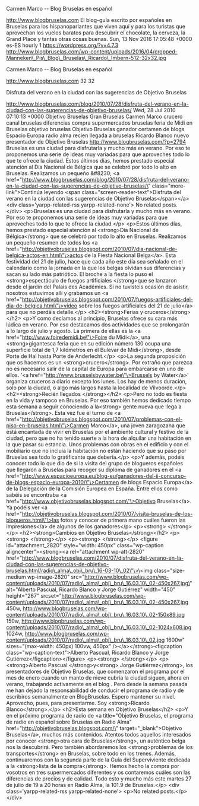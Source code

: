 Carmen Marco -- Blog Bruselas en español

http://www.blogbruselas.com El blog-guía escrito por españoles en
Bruselas para los hispanoparlantes que viven aquí y para los turistas
que aprovechan los vuelos baratos para descubrir el chocolate, la
cerveza, la Grand Place y tantas otras cosas buenas. Sun, 13 Nov 2016
17:05:48 +0000 es-ES hourly 1 https://wordpress.org/?v=4.7.3
http://www.blogbruselas.com/wp-content/uploads/2016/04/cropped-Manneken\_Pis\_Blog\_Bruselas\_Ricardo\_Imbern-512-32x32.jpg

Carmen Marco -- Blog Bruselas en español

http://www.blogbruselas.com 32 32

Disfruta del verano en la ciudad con las sugerencias de Objetivo
Bruselas

http://www.blogbruselas.com/blog/2010/07/28/disfruta-del-verano-en-la-ciudad-con-las-sugerencias-de-objetivo-bruselas/
Wed, 28 Jul 2010 07:10:13 +0000 Objetivo Bruselas Gran Bruselas Carmen
Marco crucero canal bruselas diferencias compra supermercados bruselas
feria de Midi en Bruselas objetivo bruselas Objetivo Bruselas ganador
certamen de blogs Espacio Europa radio alma recien llegada a bruselas
Ricardo Blanco nuevo presentador de Objetivo Bruselas
http://www.blogbruselas.com/?p=2794 Bruselas es una ciudad para
disfrutarla y mucho más en verano. Por eso te proponemos una serie de
ideas muy variadas para que aproveches todo lo que te ofrece la ciudad.
Estos últimos días, hemos prestado especial atención al Día Nacional de
Bélgica que se celebró por todo lo alto en Bruselas. Realizamos un
pequeño &\#8230; \<a
href=\"http://www.blogbruselas.com/blog/2010/07/28/disfruta-del-verano-en-la-ciudad-con-las-sugerencias-de-objetivo-bruselas/\"
class=\"more-link\"\>Continúa leyendo \<span
class=\"screen-reader-text\"\>Disfruta del verano en la ciudad con las
sugerencias de Objetivo Bruselas\</span\>\</a\>\<div
class=\'yarpp-related-rss yarpp-related-none\'\> No related posts.
\</div\> \<p\>Bruselas es una ciudad para disfrutarla y mucho más en
verano. Por eso te proponemos una serie de ideas muy variadas para que
aproveches todo lo que te ofrece la ciudad.\</p\> \<p\>Estos últimos
días, hemos prestado especial atención al \<strong\>Día Nacional de
Bélgica\</strong\> que se celebró por todo lo alto en Bruselas.
Realizamos un pequeño resumen de todos los \<a
href=\"http://objetivobruselas.blogspot.com/2010/07/dia-nacional-de-belgica-actos-en.html\"\>actos
de la Fiesta Nacional Belga\</a\>. Esta festividad del 21 de julio, hace
que cada año este día sea señalado en el calendario como la jornada en
la que los belgas olvidan sus diferencias y sacan su lado más
patriótico. El broche a la fiesta lo puso el \<strong\>espectáculo de
fuegos artificiales \</strong\>que se lanzaron desde el jardín del
Palais des Académies. Si no tuvisteis ocasión de asistir, nosotros
estuvimos allí y grabamos un \<a
href=\"http://objetivobruselas.blogspot.com/2010/07/fuegos-artificiales-del-dia-de-belgica.html\"\>vídeo
sobre los fuegos artificiales del 21 de julio\</a\> para que no perdáis
detalle.\</p\> \<h2\>\<strong\>Ferias y cruceros\</strong\>\</h2\>
\<p\>Y como decíamos al principio, Bruselas ofrece su cara más lúdica en
verano. Por eso destacamos dos actividades que se prolongarán a lo largo
de julio y agosto. La primera de ellas es la \<a
href=\"http://www.foiredemidi.be\"\>Foire du Midi\</a\>, una
\<strong\>gigantesca feria que en su edición número 130 ocupa una
superficie total de 1,7 kilómetros en el Bulevar de Midi\</strong\>,
desde Porte de Hal hasta Porte de Anderlecht.\</p\> \<p\>La segunda
proposición que os hacemos es un \<strong\>crucero\</strong\>. Por
extraño que parezca no es necesario salir de la capital de Europa para
embarcarse en uno de ellos. '\<a
href=\"http://www.brusselsbywater.be\"\>Brussels by Water\</a\>'
organiza cruceros a diario excepto los lunes. Los hay de menos duración,
solo por la ciudad, o algo más largos hasta la localidad de
Vilvoorde.\</p\> \<h2\>\<strong\>Recién llegados \</strong\>\</h2\>
\<p\>Pero no todo es fiesta en la vida y tampoco en Bruselas. Por eso
también hemos dedicado tiempo esta semana a seguir conociendo a
la\<strong\> gente nueva que llega a Bruselas\</strong\>. Esta vez fue
el turno de \<a
href=\"http://objetivobruselas.blogspot.com/2010/07/problemas-con-el-piso-en-bruselas.html\"\>Carmen
Marco\</a\>, una joven zaragozana que está encantada de vivir en
Bruselas por el ambiente cultural y festivo de la ciudad, pero que no ha
tenido suerte a la hora de alquilar una habitación en la que pasar su
estancia. Unos problemas con obras en el edificio y con el mobiliario
que no incluía la habitación no están haciendo que su paso por Bruselas
sea todo lo gratificante que debería.\</p\> \<p\>Y además, podéis
conocer todo lo que dio de si la visita del grupo de blogueros españoles
que llegaron a Bruselas para recoger su diploma de ganadores en el \<a
href=\"http://www.espacioeuropa.eu/blog-eu/ganadores-del-ii-concurso-de-blogs-espacio-europa-2010/\"\>Certamen
de blogs Espacio Europa\</a\> de la Delegación de la Comisión Europea en
España. Entre ellos como sabéis se encontraba \<a
href=\"http://www.objetivobruselas.blogspot.com\"\>Objetivo
Bruselas\</a\>. Ya podéis ver \<a
href=\"http://objetivobruselas.blogspot.com/2010/07/visita-bruselas-de-los-blogueros.html\"\>las
fotos y conocer de primera mano cuáles fueron las impresiones\</a\> de
algunos de los ganadores\</p\> \<p\>\<strong\> \</strong\>\</p\>
\<h2\>\<strong\>Cambios en Objetivo Bruselas\</strong\>\</h2\>
\<p\>\<strong\> \</strong\>\</p\> \<p\>\<strong\> \</strong\>\</p\>
\<figure id=\"attachment\_2820\" style=\"width: 450px\"
class=\"wp-caption aligncenter\"\>\<strong\>\<a rel=\"attachment
wp-att-2820\"
href=\"http://www.blogbruselas.com/2010/07/disfruta-del-verano-en-la-ciudad-con-las-sugerencias-de-objetivo-bruselas.html/radio\_alma\_obj\_bru\_16-03-10\_02\"\>\<img
class=\"size-medium wp-image-2820\"
src=\"http://www.blogbruselas.com/wp-content/uploads/2010/07/radio\_alma\_obj\_bru\_16.03.10\_02-450x267.jpg\"
alt=\"Alberto Pascual, Ricardo Blanco y Jorge Gutiérrez\" width=\"450\"
height=\"267\"
srcset=\"http://www.blogbruselas.com/wp-content/uploads/2010/07/radio\_alma\_obj\_bru\_16.03.10\_02-450x267.jpg
450w,
http://www.blogbruselas.com/wp-content/uploads/2010/07/radio\_alma\_obj\_bru\_16.03.10\_02-150x89.jpg
150w,
http://www.blogbruselas.com/wp-content/uploads/2010/07/radio\_alma\_obj\_bru\_16.03.10\_02-1024x608.jpg
1024w,
http://www.blogbruselas.com/wp-content/uploads/2010/07/radio\_alma\_obj\_bru\_16.03.10\_02.jpg
1600w\" sizes=\"(max-width: 450px) 100vw, 450px\"
/\>\</a\>\</strong\>\<figcaption class=\"wp-caption-text\"\>Alberto
Pascual, Ricardo Blanco y Jorge Gutiérrez\</figcaption\>\</figure\>
\<p\>\<strong\> \</strong\>\</p\> \<p\>\<strong\>Alberto Pascual
\</strong\>y\<strong\> Jorge Gutiérrez\</strong\>, los presentadores de
Objetivo Bruselas, que comenzaron el programa por el mes de enero cuando
un manto de nieve cubría la ciudad siguen, ahora en verano, trabajando
activamente en el blog . Pero desde la semana pasada me han dejado la
responsabilidad de conducir el programa de radio y de escribiros
semanalmente en BlogBruselas. Espero mantener su nivel. Aprovecho, pues,
para presentarme. Soy \<strong\>Ricardo Blanco\</strong\>.\</p\>
\<h2\>Esta semana en Objetivo Bruselas\</h2\> \<p\>Y en el próximo
programa de radio de \<a title=\"Objetivo Bruselas, el programa de radio
en español sobre Bruselas en Radio Alma\"
href=\"http://objetivobruselas.blogspot.com/\"
target=\"\_blank\"\>Objetivo Bruselas\</a\>, muchos más contenidos.
Atentos todos aquellos interesados por conocer \<strong\>otra cara de
Bruselas\</strong\>, un auténtico belga nos la descubrirá. Pero también
abordaremos los \<strong\>problemas de los transportes\</strong\> en
Bruselas, sobre todo en los trenes. Además, continuaremos con la segunda
parte de la Guía del Superviviente dedicada a la \<strong\>lista de la
compra\</strong\>. Hemos hecho la compra por vosotros en tres
supermercados diferentes y os contaremos cuáles son las diferencias de
precios y de calidad. Todo esto y mucho más este martes 27 de julio de
19 a 20 horas en Radio Alma, la 101.9 de Bruselas.\</p\> \<div
class=\'yarpp-related-rss yarpp-related-none\'\> \<p\>No related
posts.\</p\> \</div\>
